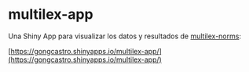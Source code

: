 # multilex-app
Una Shiny App para visualizar los datos y resultados de [multilex-norms](https://github.com/gongcastro/multilex-norms):

[https://gongcastro.shinyapps.io/multilex-app/](https://gongcastro.shinyapps.io/multilex-app/)
